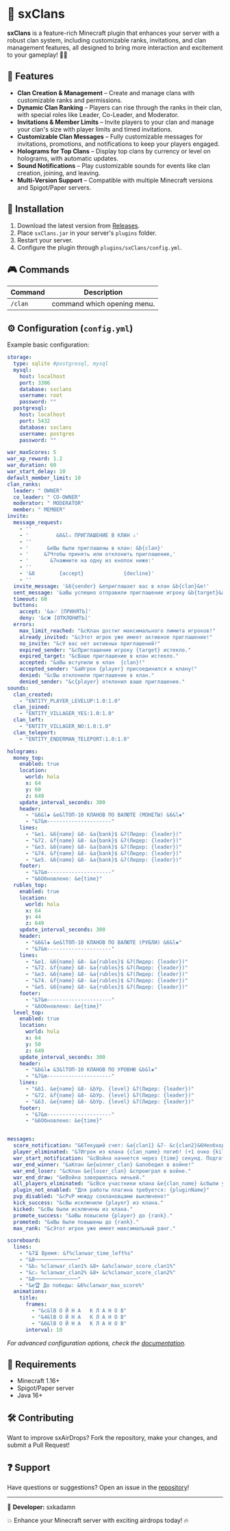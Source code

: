# 🌟 sxClans

**sxClans** is a feature-rich Minecraft plugin that enhances your server with a robust clan system, including customizable ranks, invitations, and clan management features, all designed to bring more interaction and excitement to your gameplay! 🏰👑

## 🚀 Features

- **Clan Creation & Management** – Create and manage clans with customizable ranks and permissions.
- **Dynamic Clan Ranking** – Players can rise through the ranks in their clan, with special roles like Leader, Co-Leader, and Moderator.
- **Invitations & Member Limits** – Invite players to your clan and manage your clan's size with player limits and timed invitations.
- **Customizable Clan Messages** – Fully customizable messages for invitations, promotions, and notifications to keep your players engaged.
- **Holograms for Top Clans** – Display top clans by currency or level on holograms, with automatic updates.
- **Sound Notifications** – Play customizable sounds for events like clan creation, joining, and leaving.
- **Multi-Version Support** – Compatible with multiple Minecraft versions and Spigot/Paper servers.

## 👥 Installation

1. Download the latest version from [Releases](https://github.com/sxkadamn/sxClans/releases).
2. Place `sxClans.jar` in your server's `plugins` folder.
3. Restart your server.
4. Configure the plugin through `plugins/sxClans/config.yml`.

## 🎮 Commands  

| Command                      | Description                                   |  
|------------------------------|-----------------------------------------------|  
| `/clan`           | command which opening menu.       |  
## ⚙️ Configuration (`config.yml`)  

Example basic configuration:  

```yaml
storage:
  type: sqlite #postgresql, mysql
  mysql:
    host: localhost
    port: 3306
    database: sxclans
    username: root
    password: ""
  postgresql:
    host: localhost
    port: 5432
    database: sxclans
    username: postgres
    password: ""

war_maxScores: 5
war_xp_reward: 1.2
war_duration: 60
war_start_delay: 10
default_member_limit: 10
clan_ranks:
  leader: " OWNER"
  co_leader: " CO-OWNER"
  moderator: " MODERATOR"
  member: " MEMBER"
invite:
  message_request:
    - ''
    - '         &6&l⚔ ПРИГЛАШЕНИЕ В КЛАН ⚔'
    - ''
    - '      &eВы были приглашены в клан: &b{clan}'
    - '     &7Чтобы принять или отклонить приглашение,'
    - '       &7нажмите на одну из кнопок ниже:'
    - ''
    - '&8        {accept}             {decline}'
    - ''
  invite_message: '&6{sender} &eприглашает вас в клан &b{clan}&e!'
  sent_message: '&aВы успешно отправили приглашение игроку &b{target}&a.'
  timeout: 60
  buttons:
    accept: '&a✅ [ПРИНЯТЬ]'
    deny: '&c❌ [ОТКЛОНИТЬ]'
  errors:
    max_limit_reached: "&cКлан достиг максимального лимита игроков!"
    already_invited: "&cЭтот игрок уже имеет активное приглашение!"
    no_invite: "&cУ вас нет активных приглашений!"
    expired_sender: "&cПриглашение игроку {target} истекло."
    expired_target: "&cВаше приглашение в клан истекло."
    accepted: "&aВы вступили в клан  {clan}!"
    accepted_sender: "&aИгрок {player} присоединился к клану!"
    denied: "&cВы отклонили приглашение в клан."
    denied_sender: "&c{player} отклонил ваше приглашение."
sounds:
  clan_created:
    - "ENTITY_PLAYER_LEVELUP:1.0:1.0"
  clan_joined:
    - "ENTITY_VILLAGER_YES:1.0:1.0"
  clan_left:
    - "ENTITY_VILLAGER_NO:1.0:1.0"
  clan_teleport:
    - "ENTITY_ENDERMAN_TELEPORT:1.0:1.0"

holograms:
  money_top:
    enabled: true
    location:
      world: hola
      x: 64
      y: 60
      z: 649
    update_interval_seconds: 300
    header:
      - "&6&l◈ &e&lТОП-10 КЛАНОВ ПО ВАЛЮТЕ (МОНЕТЫ) &6&l◈"
      - "&7&m---------------------"
    lines:
      - "&e1. &6{name} &8- &a{bank}$ &7(Лидер: {leader})"
      - "&72. &f{name} &8- &a{bank}$ &7(Лидер: {leader})"
      - "&e3. &6{name} &8- &a{bank}$ &7(Лидер: {leader})"
      - "&74. &f{name} &8- &a{bank}$ &7(Лидер: {leader})"
      - "&e5. &6{name} &8- &a{bank}$ &7(Лидер: {leader})"
    footer:
      - "&7&m---------------------"
      - "&6Обновлено: &e{time}"
  rubles_top:
    enabled: true
    location:
      world: hola
      x: 64
      y: 44
      z: 649
    update_interval_seconds: 300
    header:
      - "&6&l◈ &e&lТОП-10 КЛАНОВ ПО ВАЛЮТЕ (РУБЛИ) &6&l◈"
      - "&7&m---------------------"
    lines:
      - "&e1. &6{name} &8- &a{rubles}$ &7(Лидер: {leader})"
      - "&72. &f{name} &8- &a{rubles}$ &7(Лидер: {leader})"
      - "&e3. &6{name} &8- &a{rubles}$ &7(Лидер: {leader})"
      - "&74. &f{name} &8- &a{rubles}$ &7(Лидер: {leader})"
      - "&e5. &6{name} &8- &a{rubles}$ &7(Лидер: {leader})"
    footer:
      - "&7&m---------------------"
      - "&6Обновлено: &e{time}"
  level_top:
    enabled: true
    location:
      world: hola
      x: 64
      y: 50
      z: 649
    update_interval_seconds: 300
    header:
      - "&b&l◈ &3&lТОП-10 КЛАНОВ ПО УРОВНЮ &b&l◈"
      - "&7&m---------------------"
    lines:
      - "&61. &e{name} &8- &bУр. {level} &7(Лидер: {leader})"
      - "&72. &f{name} &8- &bУр. {level} &7(Лидер: {leader})"
      - "&63. &e{name} &8- &bУр. {level} &7(Лидер: {leader})"
    footer:
      - "&7&m---------------------"
      - "&6Обновлено: &e{time}"


messages:
  score_notification: "&6Текущий счет: &a{clan1} &7- &c{clan2}&6Необходимо для победы: &e{max_score}"
  player_eliminated: "&7Игрок из клана {clan_name} погиб! (+1 очко {killer_clan})"
  war_start_notification: "&cВойна начнется через {time} секунд. Подготовьтесь!"
  war_end_winner: "&aКлан &e{winner_clan} &aпобедил в войне!"
  war_end_loser: "&cКлан &e{loser_clan} &cпроиграл в войне."
  war_end_draw: "&eВойна завершилась ничьей."
  all_players_eliminated: "&cВсе участники клана &e{clan_name} &cбыли уничтожены."
  plugin_not_enabled: "Для работы плагина требуется: {pluginName}"
  pvp_disabled: "&cPvP между соклановцами выключено!"
  kick_success: "&cВы исключили {player} из клана."
  kicked: "&cВы были исключены из клана."
  promote_success: "&aВы повысили {player} до {rank}."
  promoted: "&aВы были повышены до {rank}."
  max_rank: "&cЭтот игрок уже имеет максимальный ранг."

scoreboard:
  lines:
    - "&7⏳ Время: &f%clanwar_time_left%s"
    - "&8──────────────"
    - "&b⚔ %clanwar_clan1% &8➤ &a%clanwar_score_clan1%"
    - "&c⚔ %clanwar_clan2% &8➤ &c%clanwar_score_clan2%"
    - "&8──────────────"
    - "&e🏆 До победы: &6%clanwar_max_score%"
  animations:
    title:
      frames:
        - "&c&lВ О Й Н А   К Л А Н О В"
        - "&4&lВ О Й Н А   К Л А Н О В"
        - "&6&lВ О Й Н А   К Л А Н О В"
      interval: 10

```

*For advanced configuration options, check the [documentation](https://github.com/sxkadamn/sxClans/wiki).*  

## 📌 Requirements  

- Minecraft 1.16+  
- Spigot/Paper server  
- Java 16+  

## 🛠️ Contributing  

Want to improve sxAirDrops? Fork the repository, make your changes, and submit a Pull Request!  

## ❓ Support  

Have questions or suggestions? Open an issue in the [repository](https://github.com/sxkadamn/sxClans/issues)!  

---

🔹 **Developer:** sxkadamn  

💥 Enhance your Minecraft server with exciting airdrops today! 🔥
